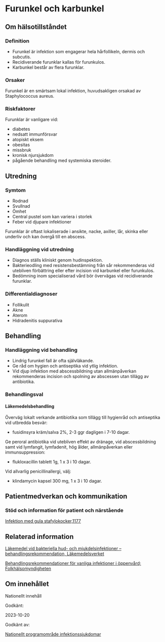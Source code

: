 Furunkel och karbunkel
======================

Om hälsotillståndet
-------------------

### Definition

*   Furunkel är infektion som engagerar hela hårfollikeln, dermis och subcutis.
*   Recidiverande furunklar kallas för furunkulos.
*   Karbunkel består av flera furunklar.

### Orsaker

Furunkel är en smärtsam lokal infektion, huvudsakligen orsakad av Staphylococcus aureus.

### Riskfaktorer

Furunklar är vanligare vid:

*   diabetes
*   nedsatt immunförsvar
*   atopiskt eksem
*   obesitas
*   missbruk
*   kronisk njursjukdom
*   pågående behandling med systemiska steroider.

Utredning
---------

### Symtom

*   Rodnad
*   Svullnad
*   Ömhet
*   Central pustel som kan variera i storlek
*   Feber vid djupare infektioner

Furunklar är oftast lokaliserade i ansikte, nacke, axiller, lår, skinka eller underliv och kan övergå till en abscess.

### Handläggning vid utredning

*   Diagnos ställs kliniskt genom hudinspektion.
*   Bakterieodling med resistensbestämning från sår rekommenderas vid utebliven förbättring eller efter incision vid karbunkel eller furunkulos.
*   Bedömning inom specialiserad vård bör övervägas vid recidiverande furunklar.

### Differentialdiagnoser

*   Follikulit
*   Akne
*   Aterom
*   Hidradenitis suppurativa

Behandling
----------

### Handläggning vid behandling

*   Lindrig furunkel fall är ofta självläkande.
*   Ge råd om hygien och antiseptika vid ytlig infektion.
*   Vid djup infektion med abscessbildning utan allmänpåverkan rekommenderas incision och spolning av abscessen utan tillägg av antibiotika.

### Behandlingsval

#### Läkemedelsbehandling

Överväg lokalt verkande antibiotika som tillägg till hygienråd och antiseptika vid utbredda besvär:

*   fusidinsyra kräm/salva 2%, 2-3 ggr dagligen i 7-10 dagar.

Ge peroral antibiotika vid utebliven effekt av dränage, vid abscessbildning samt vid lymfangit, lymfadenit, hög ålder, allmänpåverkan eller immunsuppression:

*   flukloxacillin tablett 1g, 1 x 3 i 10 dagar.

Vid allvarlig penicillinallergi, välj:

*   klindamycin kapsel 300 mg, 1 x 3 i 10 dagar.

Patientmedverkan och kommunikation
----------------------------------

### Stöd och information för patient och närstående

[Infektion med gula stafylokocker,1177](https://www.1177.se/sjukdomar--besvar/hud-har-och-naglar/infektioner-pa-huden/infektion-med-gula-stafylokocker/)

Relaterad information
---------------------

[Läkemedel vid bakteriella hud- och mjukdelsinfektioner – behandlingsrekommendation, Läkemedelsverket](https://www.lakemedelsverket.se/sv/behandling-och-forskrivning/behandlingsrekommendationer/sok-behandlingsrekommendationer/lakemedel-vid-bakteriella-hud--och-mjukdelsinfektioner---behandlingsrekommendation)

[Behandlingsrekommendationer för vanliga infektioner i öppenvård; Folkhälsomyndigheten](https://www.folkhalsomyndigheten.se/contentassets/246aa17721b44c5380a0117f6d0aba40/behandlingsrekommendationer-oppenvard.pdf)

Om innehållet
-------------

Nationellt innehåll

Godkänt:

2023-10-20

Godkänt av:

[Nationellt programområde infektionssjukdomar](https://kunskapsstyrningvard.se/kunskapsstyrningvard/programomradenochsamverkansgrupper/nationellaprogramomraden/npoinfektionssjukdomar.56434.html)
